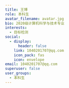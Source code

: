```yaml
---
title: 王博
role: 本科生
avatar_filename: avatar.jpg
bio: 2020级计算机科学与技术专业
interests:
  - 目标检测
social:
  - display:
      header: false
    link: 1040201707@qq.com
    icon_pack: fas
    icon: envelope
email: 1040201707@qq.com
superuser: false
user_groups:
  - 本科生
---
```

